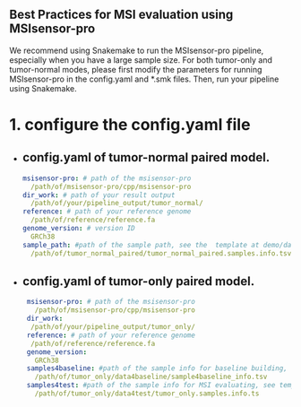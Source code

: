 ## Best Practices for MSI evaluation using MSIsensor-pro
We recommend using Snakemake to run the MSIsensor-pro pipeline,
especially when you have a large sample size. For both tumor-only and tumor-normal modes, 
please first modify the parameters for running MSIsensor-pro in the config.yaml and *.smk files. 
Then, run your pipeline using Snakemake.




# 1. configure the config.yaml file

 * ## config.yaml of tumor-normal paired model.

    ```yaml
    msisensor-pro: # path of the msisensor-pro
      /path/of/msisensor-pro/cpp/msisensor-pro
    dir_work: # path of your result output
      /path/of/your/pipeline_output/tumor_normal/
    reference: # path of your reference genome
      /path/of/reference/reference.fa
    genome_version: # version ID 
      GRCh38
    sample_path: #path of the sample path, see the  template at demo/data_input/data4test/tumor_normal_paired.samples.info.tsv
      /path/of/tumor_normal_paired/tumor_normal_paired.samples.info.tsv
    
    ```

* ## config.yaml of tumor-only paired model.
    ```yaml
     msisensor-pro: # path of the msisensor-pro
       /path/of/msisensor-pro/cpp/msisensor-pro
     dir_work:
      /path/of/your/pipeline_output/tumor_only/
     reference: # path of your reference genome
      /path/of/reference/reference.fa
     genome_version:
       GRCh38
     samples4baseline: #path of the sample info for baseline building, see template at demo/data_input/data4baseline/sample4baseline_info.tsv
       /path/of/tumor_only/data4baseline/sample4baseline_info.tsv
     samples4test: #path of the sample info for MSI evaluating, see template at demo/data_input/data4test/tumor_only.samples.info.tsv
       /path/of/tumor_only/data4test/tumor_only.samples.info.ts
     ```
 
